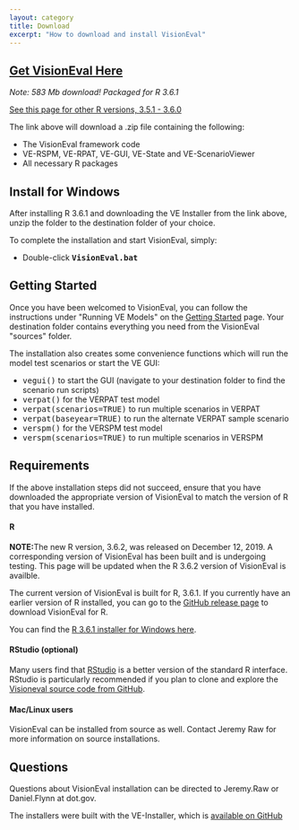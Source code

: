 ```yaml
---
layout: category
title: Download
excerpt: "How to download and install VisionEval"
---
```


## [Get VisionEval Here](https://github.com/VisionEval/VisionEval/releases/download/v1.0.1/VE-installer-Windows-R3.6.1.2019-09-18.zip)

*Note: 583 Mb download! Packaged for R 3.6.1*

[See this page for other R versions, 3.5.1 - 3.6.0](https://github.com/VisionEval/VisionEval/releases/tag/v1.0.1)

The link above will download a .zip file containing the following:
 - The VisionEval framework code
 - VE-RSPM, VE-RPAT, VE-GUI, VE-State and VE-ScenarioViewer 
 - All necessary R packages

## Install for Windows

After installing R 3.6.1 and downloading the VE Installer from the link above, unzip the folder to the destination folder of your choice.

To complete the installation and start VisionEval, simply:
   - Double-click **<tt>VisionEval.bat</tt>**

## Getting Started

Once you have been welcomed to VisionEval, you can follow the instructions under "Running VE Models" on the
<a href="https://github.com/VisionEval/VisionEval/wiki/Getting-Started">Getting Started</a> page.
Your destination folder contains everything you need from the VisionEval "sources" folder.

The installation also creates some convenience functions which will run the model test scenarios or start the VE GUI:
 - <tt>vegui()</tt> to start the GUI (navigate to your destination folder to find the scenario run scripts)
 - <tt>verpat()</tt> for the VERPAT test model
 - <tt>verpat(scenarios=TRUE)</tt> to run multiple scenarios in VERPAT
 - <tt>verpat(baseyear=TRUE)</tt> to run the alternate VERPAT sample scenario
 - <tt>verspm()</tt> for the VERSPM test model
 - <tt>verspm(scenarios=TRUE)</tt> to run multiple scenarios in VERSPM


## Requirements

If the above installation steps did not succeed, ensure that you have downloaded the appropriate version of VisionEval to match the version of R that you have installed.

#### R
<strong>NOTE:</strong>The new R version, 3.6.2, was released on December 12, 2019. A corresponding version of VisionEval has been built and is undergoing testing. This page will be updated when the R 3.6.2 version of VisionEval is availble.

The current version of VisionEval is built for R, 3.6.1.  If you currently have an earlier version of R installed, you can go to the [GitHub release page](https://github.com/VisionEval/VisionEval/releases) to download VisionEval for R. 

You can find the <a
href="https://cran.r-project.org/bin/windows/base/old/3.6.1/" target="_blank">R 3.6.1 installer for Windows here</a>.

#### RStudio (optional)
Many users find that <a href="https://www.rstudio.com/products/rstudio/#Desktop" target="_blank">RStudio</a> is a better version of the
standard R interface.  RStudio is particularly recommended if you plan to clone and explore the
<a target="_blank" href="https://github.com/VisionEval/VisionEval">Visioneval source code from GitHub</a>.

#### Mac/Linux users
VisionEval can be installed from source as well. Contact Jeremy Raw for more information on source installations.

## Questions

Questions about VisionEval installation can be directed to Jeremy.Raw or Daniel.Flynn at dot.gov.

The installers were built with the VE-Installer, which is <a target="_blank" href="https://github.com/VisionEval/VE-Installer">available on GitHub</a>

<!-- removed between title and excerpt: <span class="entry-date"><time datetime="{{ post.date | date_to_xmlschema }}">{{ post.date | date: "%B %d, %Y" }}</time></span> -->

